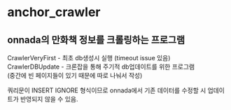 # anchor_crawler

## onnada의 만화책 정보를 크롤링하는 프로그램


CrawlerVeryFirst - 최초 db생성시 실행 (timeout issue 있음)  
CrawlerDBUpdate - 크론잡을 통해 주기적 db업데이트를 위한 프로그램  
(중간에 빈 페이지들이 있기 때문에 따로 나눠서 작성)

쿼리문이 INSERT IGNORE 형식이므로 onnada에서 기존 데이터를 수정할 시 업데이트가 반영되지 않을 수 있음.